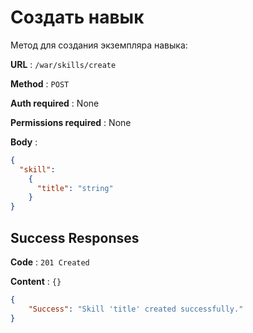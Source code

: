 # Создать навык

Метод для создания экземпляра навыка:

**URL** : `/war/skills/create`

**Method** : `POST`

**Auth required** : None

**Permissions required** : None

**Body** : 
```json
{
  "skill": 
    {
      "title": "string"
    }
}
```

## Success Responses

**Code** : `201 Created`

**Content** : `{}`

```json
{
    "Success": "Skill 'title' created successfully."
}
```
    
